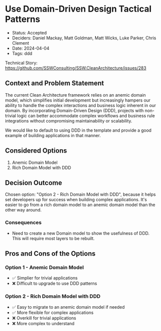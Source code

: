 # Use Domain-Driven Design Tactical Patterns

- Status: Accepted
- Deciders: Daniel Mackay, Matt Goldman, Matt Wicks, Luke Parker, Chris Clement
- Date: 2024-04-04
- Tags: ddd

Technical Story: https://github.com/SSWConsulting/SSW.CleanArchitecture/issues/283


## Context and Problem Statement

The current Clean Architecture framework relies on an anemic domain model, which simplifies initial development but increasingly hampers our ability to handle the complex interactions and business logic inherent in our domain. By incorporating Domain-Driven Design (DDD), projects with non-trivial logic can better accommodate complex workflows and business rule integrations without compromising maintainability or scalability.

We would like to default to using DDD in the template and provide a good example of building applications in that manner.


## Considered Options

1. Anemic Domain Model
2. Rich Domain Model with DDD

## Decision Outcome

Chosen option: "Option 2 - Rich Domain Model with DDD", because it helps set developers up for success when building complex applications.  It's easier to go from a rich domain model to an anemic domain model than the other way around.

### Consequences <!-- optional -->

- Need to create a new Domain model to show the usefulness of DDD.  This will require most layers to be rebuilt.

## Pros and Cons of the Options <!-- optional -->

### Option 1 - Anemic Domain Model

- ✅ Simplier for trivial applications
- ❌ Difficult to upgrade to use DDD patterns

### Option 2 - Rich Domain Model with DDD

- ✅ Easy to migrate to an anemic domain model if needed
- ✅ More flexible for complex applications
- ❌ Overkill for trivial applications
- ❌ More complex to understand
